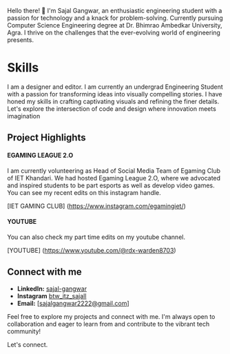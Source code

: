 Hello there! 👋 I'm Sajal Gangwar, an enthusiastic engineering student with a passion for technology and a knack for problem-solving. Currently pursuing Computer Science Engineering degree at Dr. Bhimrao Ambedkar University, Agra. I thrive on the challenges that the ever-evolving world of engineering presents.

# Skills
I am a designer and editor. I am currently an undergrad Engineering Student with a passion for transforming ideas into visually compelling stories.
I have honed my skills in crafting captivating visuals and refining the finer details.
Let's explore the intersection of code and design where innovation meets imagination

## Project Highlights

#### EGAMING LEAGUE 2.O
I am currently volunteering as Head of Social Media Team of Egaming Club of IET Khandari. We had hosted Egaming League 2.O, where we advocated and inspired students to 
be part esports as well as develop video games. You can see my recent edits on this instagram handle.

[IET GAMING CLUB] (https://www.instagram.com/egamingiet/)

#### YOUTUBE
You can also check my part time edits on my youtube channel.

[YOUTUBE] (https://www.youtube.com/@rdx-warden8703)

## Connect with me
- **LinkedIn:** [sajal-gangwar](https://www.linkedin.com/in/sajal-gangwar-9b572929b/)
- **Instagram** [btw_itz_sajall](https://www.instagram.com/btw_itz_sajall/)
- **Email:** [sajalgangwar2222@gmail.com]


Feel free to explore my projects and connect with me. I'm always open to collaboration and eager to learn from and contribute to the vibrant tech community!

Let's connect. 
